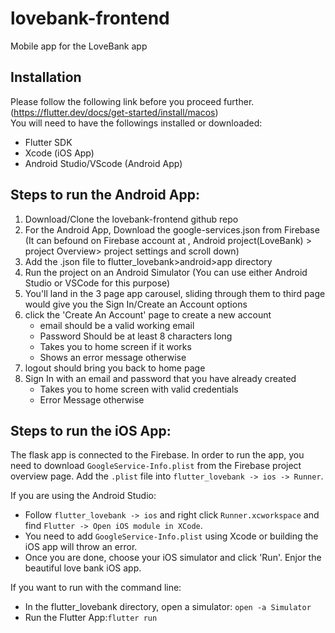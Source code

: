# lovebank-frontend
Mobile app for the LoveBank app

## Installation
Please follow the following link before you proceed further.(https://flutter.dev/docs/get-started/install/macos)<br/>
You will need to have the followings installed or downloaded:

 - Flutter SDK
 - Xcode (iOS App)
 - Android Studio/VScode (Android App)


## Steps to run the Android App:

1. Download/Clone the lovebank-frontend github repo
2. For the Android App, Download the google-services.json from Firebase (It can befound on Firebase account at , Android project(LoveBank) > project Overview> project settings and scroll down)
3. Add the .json file to flutter_lovebank>android>app directory
4. Run the project on an Android Simulator (You can use either Android Studio or VSCode for this purpose)
5. You'll land in the 3 page app carousel, sliding through them to third page would give you the Sign In/Create an Account options
6. click the 'Create An Account' page to create a new account
      - email should be a valid working email
      - Password Should be at least 8 characters long
      - Takes you to home screen if it works
      - Shows an error message otherwise
7.  logout should bring you back to home page
8.  Sign In with an email and password that you have already created
      - Takes you to home screen with valid credentials
      - Error Message otherwise

## Steps to run the iOS App:
The flask app is connected to the Firebase. In order to run the app, you need to download `GoogleService-Info.plist` from the Firebase project overview page. Add the `.plist` file into `flutter_lovebank -> ios -> Runner`.

If you are using the Android Studio: 
 - Follow `flutter_lovebank -> ios` and right click `Runner.xcworkspace` and find `Flutter -> Open iOS module in XCode`. 
 - You need to add `GoogleService-Info.plist` using Xcode or building the iOS app will throw an error. 
 - Once you are done, choose your iOS simulator and click 'Run'. Enjor the beautiful love bank iOS app. <br/>

If you want to run with the command line:
 - In the flutter_lovebank directory, open a simulator: `open -a Simulator`
 - Run the Flutter App:`flutter run` 
